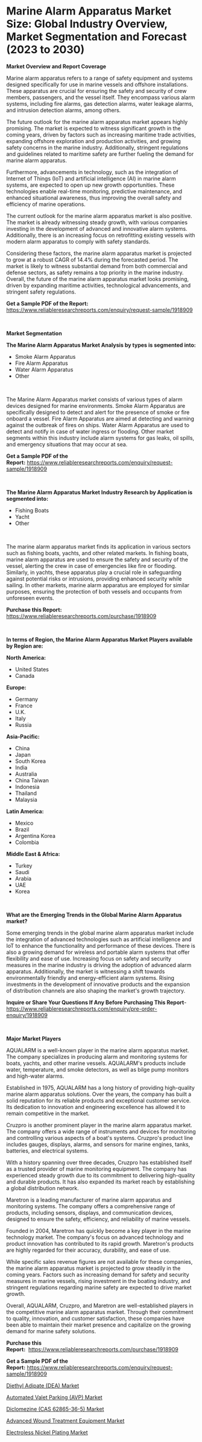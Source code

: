 <p><h1>Marine Alarm Apparatus Market Size: Global Industry Overview, Market Segmentation and Forecast (2023 to 2030)</h1></p><p><strong>Market Overview and Report Coverage</strong></p>
<p><p>Marine alarm apparatus refers to a range of safety equipment and systems designed specifically for use in marine vessels and offshore installations. These apparatus are crucial for ensuring the safety and security of crew members, passengers, and the vessel itself. They encompass various alarm systems, including fire alarms, gas detection alarms, water leakage alarms, and intrusion detection alarms, among others.</p><p>The future outlook for the marine alarm apparatus market appears highly promising. The market is expected to witness significant growth in the coming years, driven by factors such as increasing maritime trade activities, expanding offshore exploration and production activities, and growing safety concerns in the marine industry. Additionally, stringent regulations and guidelines related to maritime safety are further fueling the demand for marine alarm apparatus.</p><p>Furthermore, advancements in technology, such as the integration of Internet of Things (IoT) and artificial intelligence (AI) in marine alarm systems, are expected to open up new growth opportunities. These technologies enable real-time monitoring, predictive maintenance, and enhanced situational awareness, thus improving the overall safety and efficiency of marine operations.</p><p>The current outlook for the marine alarm apparatus market is also positive. The market is already witnessing steady growth, with various companies investing in the development of advanced and innovative alarm systems. Additionally, there is an increasing focus on retrofitting existing vessels with modern alarm apparatus to comply with safety standards.</p><p>Considering these factors, the marine alarm apparatus market is projected to grow at a robust CAGR of 14.4% during the forecasted period. The market is likely to witness substantial demand from both commercial and defense sectors, as safety remains a top priority in the marine industry. Overall, the future of the marine alarm apparatus market looks promising, driven by expanding maritime activities, technological advancements, and stringent safety regulations.</p></p>
<p><strong>Get a Sample PDF of the Report:</strong> <a href="https://www.reliableresearchreports.com/enquiry/request-sample/1918909">https://www.reliableresearchreports.com/enquiry/request-sample/1918909</a></p>
<p>&nbsp;</p>
<p><strong>Market Segmentation</strong></p>
<p><strong>The Marine Alarm Apparatus Market Analysis by types is segmented into:</strong></p>
<p><ul><li>Smoke Alarm Apparatus</li><li>Fire Alarm Apparatus</li><li>Water Alarm Apparatus</li><li>Other</li></ul></p>
<p>&nbsp;</p>
<p><p>The Marine Alarm Apparatus market consists of various types of alarm devices designed for marine environments. Smoke Alarm Apparatus are specifically designed to detect and alert for the presence of smoke or fire onboard a vessel. Fire Alarm Apparatus are aimed at detecting and warning against the outbreak of fires on ships. Water Alarm Apparatus are used to detect and notify in case of water ingress or flooding. Other market segments within this industry include alarm systems for gas leaks, oil spills, and emergency situations that may occur at sea.</p></p>
<p><strong>Get a Sample PDF of the Report:</strong>&nbsp;<a href="https://www.reliableresearchreports.com/enquiry/request-sample/1918909">https://www.reliableresearchreports.com/enquiry/request-sample/1918909</a></p>
<p>&nbsp;</p>
<p><strong>The Marine Alarm Apparatus Market Industry Research by Application is segmented into:</strong></p>
<p><ul><li>Fishing Boats</li><li>Yacht</li><li>Other</li></ul></p>
<p>&nbsp;</p>
<p><p>The marine alarm apparatus market finds its application in various sectors such as fishing boats, yachts, and other related markets. In fishing boats, marine alarm apparatus are used to ensure the safety and security of the vessel, alerting the crew in case of emergencies like fire or flooding. Similarly, in yachts, these apparatus play a crucial role in safeguarding against potential risks or intrusions, providing enhanced security while sailing. In other markets, marine alarm apparatus are employed for similar purposes, ensuring the protection of both vessels and occupants from unforeseen events.</p></p>
<p><strong>Purchase this Report:</strong>&nbsp; <a href="https://www.reliableresearchreports.com/purchase/1918909">https://www.reliableresearchreports.com/purchase/1918909</a></p>
<p>&nbsp;</p>
<p><strong>In terms of Region, the Marine Alarm Apparatus Market Players available by Region are:</strong></p>
<p>
    <p> <strong> North America: </strong>
        <ul>
            <li>United States</li>
            <li>Canada</li>
        </ul>
        </p> 
    <p> <strong> Europe: </strong>
        <ul>
            <li>Germany</li>
            <li>France</li>
            <li>U.K.</li>
            <li>Italy</li>
            <li>Russia</li>
        </ul>
        </p> 
    <p> <strong> Asia-Pacific: </strong>
        <ul>
            <li>China</li>
            <li>Japan</li>
            <li>South Korea</li>
            <li>India</li>
            <li>Australia</li>
            <li>China Taiwan</li>
            <li>Indonesia</li>
            <li>Thailand</li>
            <li>Malaysia</li>
        </ul>
        </p> 
    <p> <strong> Latin America: </strong>
        <ul>
            <li>Mexico</li>
            <li>Brazil</li>
            <li>Argentina Korea</li>
            <li>Colombia</li>
        </ul>
        </p> 
    <p> <strong> Middle East & Africa: </strong>
        <ul>
            <li>Turkey</li>
            <li>Saudi</li>
            <li>Arabia</li>
            <li>UAE</li>
            <li>Korea</li>
        </ul>
    </p>
    </p>
<p>&nbsp;</p>
<p><strong>What are the Emerging Trends in the Global Marine Alarm Apparatus market?</strong></p>
<p><p>Some emerging trends in the global marine alarm apparatus market include the integration of advanced technologies such as artificial intelligence and IoT to enhance the functionality and performance of these devices. There is also a growing demand for wireless and portable alarm systems that offer flexibility and ease of use. Increasing focus on safety and security measures in the marine industry is driving the adoption of advanced alarm apparatus. Additionally, the market is witnessing a shift towards environmentally friendly and energy-efficient alarm systems. Rising investments in the development of innovative products and the expansion of distribution channels are also shaping the market's growth trajectory.</p></p>
<p><strong>Inquire or Share Your Questions If Any Before Purchasing This Report</strong>- <a href="https://www.reliableresearchreports.com/enquiry/pre-order-enquiry/1918909">https://www.reliableresearchreports.com/enquiry/pre-order-enquiry/1918909</a></p>
<p>&nbsp;</p>
<p><strong>Major Market Players</strong></p>
<p><p>AQUALARM is a well-known player in the marine alarm apparatus market. The company specializes in producing alarm and monitoring systems for boats, yachts, and other marine vessels. AQUALARM's products include water, temperature, and smoke detectors, as well as bilge pump monitors and high-water alarms.</p><p>Established in 1975, AQUALARM has a long history of providing high-quality marine alarm apparatus solutions. Over the years, the company has built a solid reputation for its reliable products and exceptional customer service. Its dedication to innovation and engineering excellence has allowed it to remain competitive in the market.</p><p>Cruzpro is another prominent player in the marine alarm apparatus market. The company offers a wide range of instruments and devices for monitoring and controlling various aspects of a boat's systems. Cruzpro's product line includes gauges, displays, alarms, and sensors for marine engines, tanks, batteries, and electrical systems.</p><p>With a history spanning over three decades, Cruzpro has established itself as a trusted provider of marine monitoring equipment. The company has experienced steady growth due to its commitment to delivering high-quality and durable products. It has also expanded its market reach by establishing a global distribution network.</p><p>Maretron is a leading manufacturer of marine alarm apparatus and monitoring systems. The company offers a comprehensive range of products, including sensors, displays, and communication devices, designed to ensure the safety, efficiency, and reliability of marine vessels.</p><p>Founded in 2004, Maretron has quickly become a key player in the marine technology market. The company's focus on advanced technology and product innovation has contributed to its rapid growth. Maretron's products are highly regarded for their accuracy, durability, and ease of use.</p><p>While specific sales revenue figures are not available for these companies, the marine alarm apparatus market is projected to grow steadily in the coming years. Factors such as increasing demand for safety and security measures in marine vessels, rising investment in the boating industry, and stringent regulations regarding marine safety are expected to drive market growth.</p><p>Overall, AQUALARM, Cruzpro, and Maretron are well-established players in the competitive marine alarm apparatus market. Through their commitment to quality, innovation, and customer satisfaction, these companies have been able to maintain their market presence and capitalize on the growing demand for marine safety solutions.</p></p>
<p><strong>Purchase this Report:</strong>&nbsp;&nbsp;<a href="https://www.reliableresearchreports.com/purchase/1918909">https://www.reliableresearchreports.com/purchase/1918909</a></p>
<p></p>
<p><strong>Get a Sample PDF of the Report:</strong>&nbsp;<a href="https://www.reliableresearchreports.com/enquiry/request-sample/1918909">https://www.reliableresearchreports.com/enquiry/request-sample/1918909</a></p>
<p><p><a href="https://www.linkedin.com/pulse/diethyl-adipate-dea-market-size-2023-2030-global-industrial-u7w3e/">Diethyl Adipate (DEA) Market</a></p><p><a href="https://medium.com/@marinaieme/automated-valet-parking-avp-market-trends-and-market-analysis-forecasted-for-period-2023-2030-e5eebe6b8101">Automated Valet Parking (AVP) Market</a></p><p><a href="https://www.linkedin.com/pulse/diclomezine-cas-62865-36-5-market-size-share-amp-trends-analysis-o1aae/">Diclomezine (CAS 62865-36-5) Market</a></p><p><a href="https://github.com/provorikovar/Market-Research-Report-List-1/blob/main/advanced-wound-treatment-equipment-market.md">Advanced Wound Treatment Equipment Market</a></p><p><a href="https://github.com/kipkeeva/Market-Research-Report-List-1/blob/main/electroless-nickel-plating-market.md">Electroless Nickel Plating Market</a></p></p>